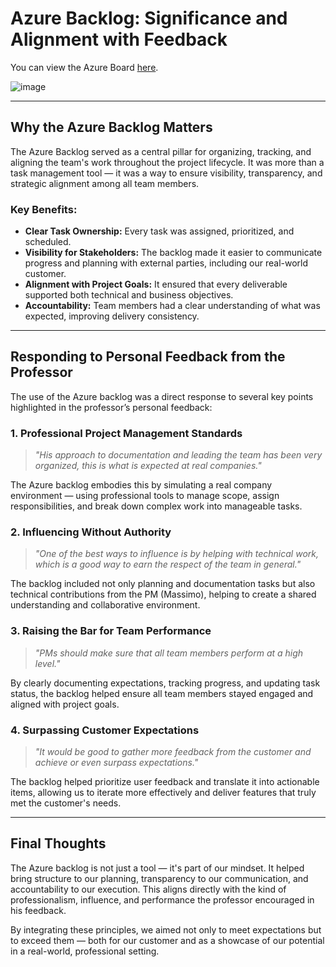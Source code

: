 # Azure Backlog: Significance and Alignment with Feedback



You can view the Azure Board [here](https://dev.azure.com/FiscoChat/FiscoChat_/_boards/board/t/FiscoChat_%20Team/Epics).

![image](https://github.com/user-attachments/assets/578db53b-b786-437f-9e6d-639d6c5b31d4)


---

## Why the Azure Backlog Matters

The Azure Backlog served as a central pillar for organizing, tracking, and aligning the team's work throughout the project lifecycle. It was more than a task management tool — it was a way to ensure visibility, transparency, and strategic alignment among all team members.

### Key Benefits:
- **Clear Task Ownership:** Every task was assigned, prioritized, and scheduled.
- **Visibility for Stakeholders:** The backlog made it easier to communicate progress and planning with external parties, including our real-world customer.
- **Alignment with Project Goals:** It ensured that every deliverable supported both technical and business objectives.
- **Accountability:** Team members had a clear understanding of what was expected, improving delivery consistency.

---

## Responding to Personal Feedback from the Professor

The use of the Azure backlog was a direct response to several key points highlighted in the professor’s personal feedback:

### 1. **Professional Project Management Standards**
> *"His approach to documentation and leading the team has been very organized, this is what is expected at real companies."*

The Azure backlog embodies this by simulating a real company environment — using professional tools to manage scope, assign responsibilities, and break down complex work into manageable tasks.

### 2. **Influencing Without Authority**
> *"One of the best ways to influence is by helping with technical work, which is a good way to earn the respect of the team in general."*

The backlog included not only planning and documentation tasks but also technical contributions from the PM (Massimo), helping to create a shared understanding and collaborative environment.

### 3. **Raising the Bar for Team Performance**
> *"PMs should make sure that all team members perform at a high level."*

By clearly documenting expectations, tracking progress, and updating task status, the backlog helped ensure all team members stayed engaged and aligned with project goals.

### 4. **Surpassing Customer Expectations**
> *"It would be good to gather more feedback from the customer and achieve or even surpass expectations."*

The backlog helped prioritize user feedback and translate it into actionable items, allowing us to iterate more effectively and deliver features that truly met the customer's needs.

---

## Final Thoughts

The Azure backlog is not just a tool — it's part of our mindset. It helped bring structure to our planning, transparency to our communication, and accountability to our execution. This aligns directly with the kind of professionalism, influence, and performance the professor encouraged in his feedback.

By integrating these principles, we aimed not only to meet expectations but to exceed them — both for our customer and as a showcase of our potential in a real-world, professional setting.
